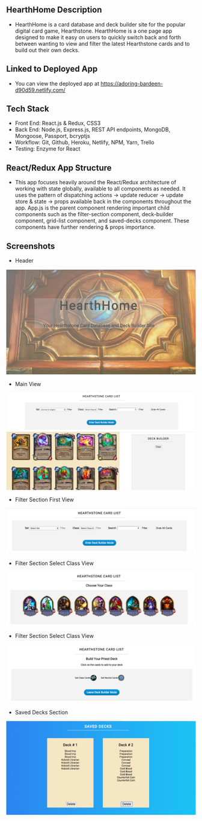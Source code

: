 ## HearthHome Description

- HearthHome is a card database and deck builder site for the popular digital card game, Hearthstone.  HearthHome is a one page app designed to make it easy on users to quickly switch back and forth between wanting to view and filter the latest Hearthstone cards and to build out their own decks.  

## Linked to Deployed App

- You can view the deployed app at https://adoring-bardeen-d90d59.netlify.com/ 

## Tech Stack

* Front End: React.js & Redux, CSS3
* Back End: Node.js, Express.js, REST API endpoints, MongoDB, Mongoose, Passport, bcryptjs
* Workflow: Git, Github, Heroku, Netlify, NPM, Yarn, Trello
* Testing: Enzyme for React

## React/Redux App Structure

* This app focuses heavily around the React/Redux architecture of working with state globally, available to all components as needed.  It uses the pattern of dispatching actions -> update reducer -> update store & state -> props available back in the components throughout the app.  App.js is the parent component rendering important child components such as the filter-section component, deck-builder component, grid-list component, and saved-decks component.  These components have further rendering & props importance.

## Screenshots


- Header 

![Header](screenshots/hearthhome-header.png "Landing Page Header")

- Main View

![Main View](screenshots/hearthhome-main-view.png "Main View of Card List & Deck Builder")

- Filter Section First View

![Filter Section 1](screenshots/hearthhome-filter.png "Filter Section First View")

- Filter Section Select Class View

![Filter Section 2](screenshots/choose-class-mode.png "Filter Section Select Class View")

- Filter Section Select Class View

![Filter Section 3](screenshots/build-deck-mode.png "Filter Section Deck Build View")

- Saved Decks Section

![Saved Decks](screenshots/hearthhome-saved-section.png "Saved Decks Section")
